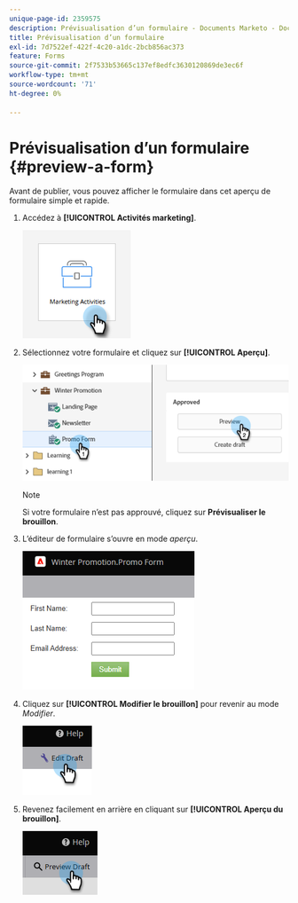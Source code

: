 ```yaml
---
unique-page-id: 2359575
description: Prévisualisation d’un formulaire - Documents Marketo - Documentation du produit
title: Prévisualisation d’un formulaire
exl-id: 7d7522ef-422f-4c20-a1dc-2bcb856ac373
feature: Forms
source-git-commit: 2f7533b53665c137ef8edfc3630120869de3ec6f
workflow-type: tm+mt
source-wordcount: '71'
ht-degree: 0%

---
```


# Prévisualisation d’un formulaire {#preview-a-form}

Avant de publier, vous pouvez afficher le formulaire dans cet aperçu de formulaire simple et rapide.

1. Accédez à **[!UICONTROL Activités marketing]**.

   ![](assets/preview-a-form-1.png)

1. Sélectionnez votre formulaire et cliquez sur **[!UICONTROL Aperçu]**.

   ![](assets/preview-a-form-2.png)

   >[!NOTE]
   >
   >Si votre formulaire n’est pas approuvé, cliquez sur **Prévisualiser le brouillon**.

1. L’éditeur de formulaire s’ouvre en mode _aperçu_.

   ![](assets/preview-a-form-3.png)

1. Cliquez sur **[!UICONTROL Modifier le brouillon]** pour revenir au mode _Modifier_.

   ![](assets/preview-a-form-4.png)

1. Revenez facilement en arrière en cliquant sur **[!UICONTROL Aperçu du brouillon]**.

   ![](assets/preview-a-form-5.png)
